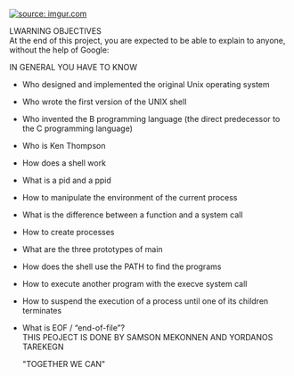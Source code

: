 <a href="https://imgur.com/tj7SeHL"><img src="https://i.imgur.com/tj7SeHL.jpg" title="source: imgur.com" /></a><br>

LWARNING OBJECTIVES<br>
At the end of this project, you are expected to be able to explain to anyone, without the help of Google:<br>

IN GENERAL YOU HAVE TO KNOW<br>
- Who designed and implemented the original Unix operating system<br>
- Who wrote the first version of the UNIX shell<br>
- Who invented the B programming language (the direct predecessor to the C programming language)<br>
- Who is Ken Thompson<br>
- How does a shell work<br>
- What is a pid and a ppid<br>
- How to manipulate the environment of the current process<br>
- What is the difference between a function and a system call<br>
- How to create processes<br>
- What are the three prototypes of main<br>
- How does the shell use the PATH to find the programs<br>
- How to execute another program with the execve system call<br>
- How to suspend the execution of a process until one of its children terminates<br>
- What is EOF / “end-of-file”?<br>
 THIS PEOJECT IS DONE BY SAMSON MEKONNEN AND YORDANOS TAREKEGN
 

  "TOGETHER WE CAN"
